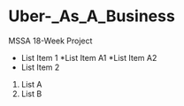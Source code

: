 # Uber-_As_A_Business
MSSA 18-Week Project

* List Item 1
  *List Item A1
  *List Item A2
* List Item 2

1. List A
2. List B
